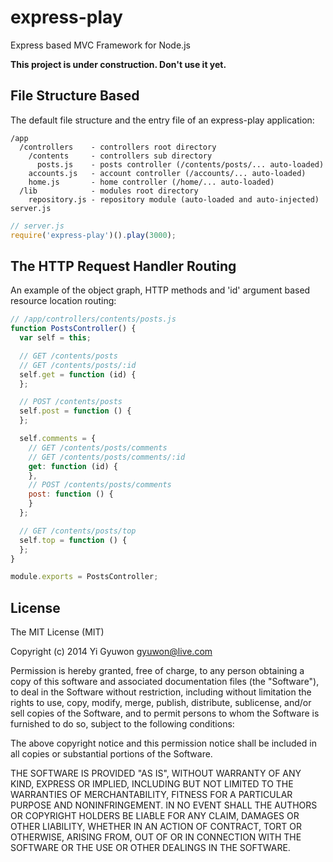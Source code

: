 # express-play

Express based MVC Framework for Node.js

**This project is under construction. Don't use it yet.**

## File Structure Based

The default file structure and the entry file of an express-play application:
```
/app
  /controllers    - controllers root directory
    /contents     - controllers sub directory
      posts.js    - posts controller (/contents/posts/... auto-loaded)
    accounts.js   - account controller (/accounts/... auto-loaded)
    home.js       - home controller (/home/... auto-loaded)
  /lib            - modules root directory
    repository.js - repository module (auto-loaded and auto-injected)
server.js
```

```javascript
// server.js
require('express-play')().play(3000);
```

## The HTTP Request Handler Routing

An example of the object graph, HTTP methods and 'id' argument based resource location routing:

```javascript
// /app/controllers/contents/posts.js
function PostsController() {
  var self = this;

  // GET /contents/posts
  // GET /contents/posts/:id
  self.get = function (id) {
  };

  // POST /contents/posts
  self.post = function () {
  };

  self.comments = {
    // GET /contents/posts/comments
    // GET /contents/posts/comments/:id
    get: function (id) {
    },
    // POST /contents/posts/comments
    post: function () {
    }
  };

  // GET /contents/posts/top
  self.top = function () {
  };
}

module.exports = PostsController;
```

## License

The MIT License (MIT)

Copyright (c) 2014 Yi Gyuwon <gyuwon@live.com>

Permission is hereby granted, free of charge, to any person obtaining a copy
of this software and associated documentation files (the "Software"), to deal
in the Software without restriction, including without limitation the rights
to use, copy, modify, merge, publish, distribute, sublicense, and/or sell
copies of the Software, and to permit persons to whom the Software is
furnished to do so, subject to the following conditions:

The above copyright notice and this permission notice shall be included in
all copies or substantial portions of the Software.

THE SOFTWARE IS PROVIDED "AS IS", WITHOUT WARRANTY OF ANY KIND, EXPRESS OR
IMPLIED, INCLUDING BUT NOT LIMITED TO THE WARRANTIES OF MERCHANTABILITY,
FITNESS FOR A PARTICULAR PURPOSE AND NONINFRINGEMENT. IN NO EVENT SHALL THE
AUTHORS OR COPYRIGHT HOLDERS BE LIABLE FOR ANY CLAIM, DAMAGES OR OTHER
LIABILITY, WHETHER IN AN ACTION OF CONTRACT, TORT OR OTHERWISE, ARISING FROM,
OUT OF OR IN CONNECTION WITH THE SOFTWARE OR THE USE OR OTHER DEALINGS IN
THE SOFTWARE.
